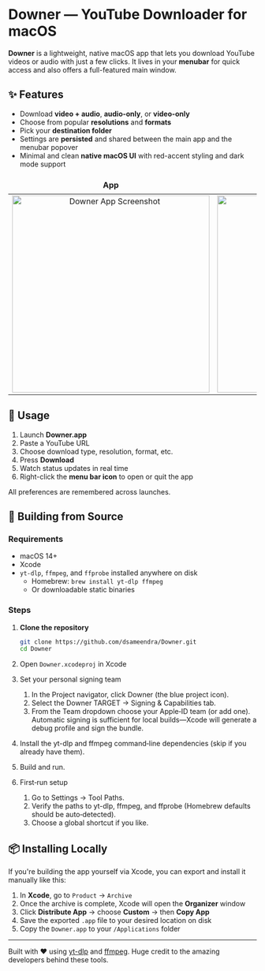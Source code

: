 # Downer — YouTube Downloader for macOS

**Downer** is a lightweight, native macOS app that lets you download YouTube videos or audio with just a few clicks. It lives in your **menubar** for quick access and also offers a full-featured main window.

## ✨ Features

- Download **video + audio**, **audio-only**, or **video-only**
- Choose from popular **resolutions** and **formats**
- Pick your **destination folder**
- Settings are **persisted** and shared between the main app and the menubar popover
- Minimal and clean **native macOS UI** with red-accent styling and dark mode support

<table align="center" style="border: none; border-collapse: collapse;">
  <thead>
    <tr>
      <th align="center" style="padding: 8px; border: none;">App</th>
      <th align="center" style="padding: 8px; border: none;">Menubar Popover</th>
    </tr>
  </thead>
  <tbody>
    <tr>
      <td align="center" valign="top" style="border: none;">
        <img src="https://imgur.com/EUiejdu.png" alt="Downer App Screenshot" width="400"/>
      </td>
      <td align="center" valign="top" style="border: none;">
        <img src="https://imgur.com/Q2snmAY.png" alt="Downer Menubar Screenshot" width="400"/>
      </td>
    </tr>
  </tbody>
</table>

## 🚀 Usage

1. Launch **Downer.app**  
2. Paste a YouTube URL  
3. Choose download type, resolution, format, etc.  
4. Press **Download**  
5. Watch status updates in real time  
6. Right-click the **menu bar icon** to open or quit the app

All preferences are remembered across launches.

## 🔧 Building from Source

### Requirements

- macOS 14+
- Xcode
- `yt-dlp`, `ffmpeg`, and `ffprobe` installed anywhere on disk  
  - Homebrew: `brew install yt-dlp ffmpeg`  
  - Or downloadable static binaries

### Steps

1. **Clone the repository**

   ```bash
   git clone https://github.com/dsameendra/Downer.git
   cd Downer
   ``` 
2. Open `Downer.xcodeproj` in Xcode
3. Set your personal signing team
	1.	In the Project navigator, click Downer (the blue project icon).
	2.	Select the Downer TARGET → Signing & Capabilities tab.
	3.	From the Team dropdown choose your Apple‑ID team (or add one).
Automatic signing is sufficient for local builds—Xcode will generate a
debug profile and sign the bundle.
4. Install the yt-dlp and ffmpeg command‑line dependencies (skip if you already have them).
5. Build and run.
7. First‑run setup
	1.	Go to Settings → Tool Paths.
	2.  Verify the paths to yt-dlp, ffmpeg, and ffprobe (Homebrew defaults should be auto‑detected).
	3.  Choose a global shortcut if you like.

## 📦 Installing Locally
If you're building the app yourself via Xcode, you can export and install it manually like this:
1. In **Xcode**, go to `Product` → `Archive`
2. Once the archive is complete, Xcode will open the **Organizer** window
3. Click **Distribute App** → choose **Custom** → then **Copy App**
4. Save the exported `.app` file to your desired location on disk
5. Copy the `Downer.app` to your `/Applications` folder

---

Built with ❤️ using [yt-dlp](https://github.com/yt-dlp/yt-dlp) and [ffmpeg](https://www.ffmpeg.org). Huge credit to the amazing developers behind these tools.
